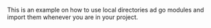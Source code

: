 This is an example on how to use local directories ad go modules and import them whenever you are in your project.

